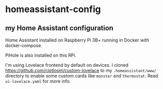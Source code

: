 # homeassistant-config
## my Home Assistant configuration

Home Assistant installed on Raspberry Pi 3B+ running in Docker with docker-compose.

PiHole is also installed on this RPi.

I'm using Lovelace frontend by default on devices. I cloned https://github.com/ciotlosm/custom-lovelace to my `.homeassistant/www/` directory to enable some custom cards like `monster` and `thermostat`. Read `ui-lovelace.yaml` for more info.